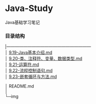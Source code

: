 # Java-Study

Java基础学习笔记

### 目录结构

|————————————————————  
│  [9.19-Java基本介绍.md](9.19-Java基本介绍.md)  
│  [9.20-类、注释符、变量、数据类型.md](9.20-类、注释符、变量、数据类型.md)  
│  [9.21-运算符.md](9.21-运算符.md)  
│  [9.22-流程控制语句.md ]( 9.22-流程控制语句.md)   
│  [9.23-嵌套循环与方法.md](9.23-嵌套循环与方法.md)  

│  README.md  
│  
└─img




